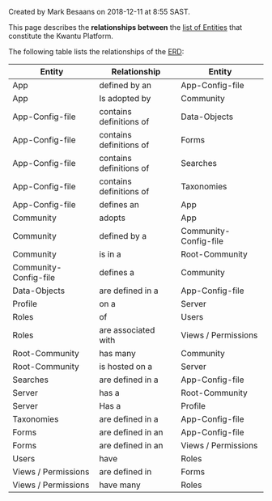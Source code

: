 Created by Mark Besaans on 2018-12-11 at 8:55 SAST.

This page describes the **relationships between** the [list of Entities](https://github.com/kwantu/platformconfiguration/wiki/Entity-list) that constitute the Kwantu Platform.

The following table lists the relationships of the [ERD](https://drive.google.com/open?id=1th0L7YWti1COsTS9X8AL2J0sdpOXr6DS):

| Entity | Relationship | Entity |
|--------|--------------|--------|
| App | defined by an | App-Config-file |
| App | Is adopted by| Community |
| App-Config-file | contains definitions of | Data-Objects |
| App-Config-file | contains definitions of | Forms |
| App-Config-file | contains definitions of | Searches |
| App-Config-file | contains definitions of | Taxonomies 
| App-Config-file | defines an | App |
| Community | adopts | App |
| Community | defined by a | Community-Config-file |
| Community | is in a | Root-Community |
| Community-Config-file | defines a | Community |
| Data-Objects | are defined in a | App-Config-file |
| Profile | on a |  Server |
| Roles | of | Users |
| Roles | are associated with | Views / Permissions |
| Root-Community | has many | Community |
| Root-Community | is hosted on a | Server |
| Searches | are defined in a | App-Config-file |
| Server | has a | Root-Community |
| Server | Has a | Profile |
| Taxonomies | are defined in a | App-Config-file |
| Forms | are defined in an | App-Config-file |
| Forms | are defined in an | Views / Permissions |
| Users | have |  Roles |
| Views / Permissions | are defined in | Forms |
| Views / Permissions | have many | Roles |
 